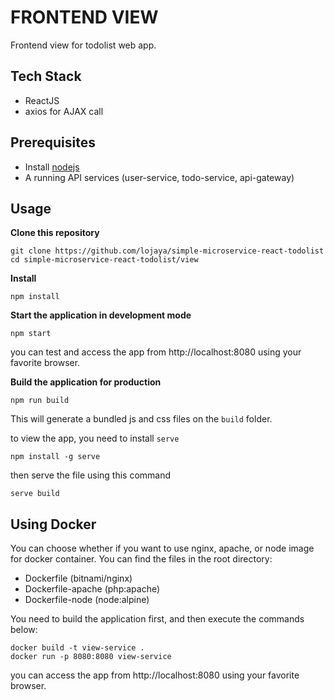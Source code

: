 # FRONTEND VIEW

Frontend view for todolist web app.

## Tech Stack

* ReactJS
* axios for AJAX call

## Prerequisites

* Install [nodejs](https://nodejs.org/en/)
* A running API services (user-service, todo-service, api-gateway)

## Usage

**Clone this repository**

```
git clone https://github.com/lojaya/simple-microservice-react-todolist
cd simple-microservice-react-todolist/view
```

**Install**

```
npm install
```

**Start the application in development mode**

```
npm start
```

you can test and access the app from http://localhost:8080 using your favorite
browser.

**Build the application for production**

```
npm run build
```

This will generate a bundled js and css files on the `build` folder.

to view the app, you need to install `serve`

```
npm install -g serve
```

then serve the file using this command

```
serve build
```

## Using Docker

You can choose whether if you want to use nginx, apache, or node image for
docker container. You can find the files in the root directory:

* Dockerfile (bitnami/nginx)
* Dockerfile-apache (php:apache)
* Dockerfile-node (node:alpine)

You need to build the application first, and then execute the commands below:

```
docker build -t view-service .
docker run -p 8080:8080 view-service
```

you can access the app from http://localhost:8080 using your favorite browser.
